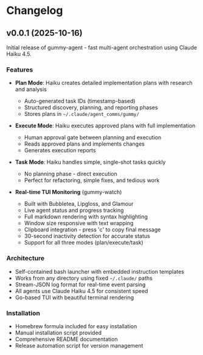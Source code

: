 # Changelog

## v0.0.1 (2025-10-16)

Initial release of gummy-agent - fast multi-agent orchestration using Claude Haiku 4.5.

### Features

- **Plan Mode**: Haiku creates detailed implementation plans with research and analysis
  - Auto-generated task IDs (timestamp-based)
  - Structured discovery, planning, and reporting phases
  - Stores plans in `~/.claude/agent_comms/gummy/`

- **Execute Mode**: Haiku executes approved plans with full implementation
  - Human approval gate between planning and execution
  - Reads approved plans and implements changes
  - Generates execution reports

- **Task Mode**: Haiku handles simple, single-shot tasks quickly
  - No planning phase - direct execution
  - Perfect for refactoring, simple fixes, and tedious work

- **Real-time TUI Monitoring** (gummy-watch)
  - Built with Bubbletea, Lipgloss, and Glamour
  - Live agent status and progress tracking
  - Full markdown rendering with syntax highlighting
  - Window size responsive with text wrapping
  - Clipboard integration - press 'c' to copy final message
  - 30-second inactivity detection for accurate status
  - Support for all three modes (plan/execute/task)

### Architecture

- Self-contained bash launcher with embedded instruction templates
- Works from any directory using fixed `~/.claude/` paths
- Stream-JSON log format for real-time event parsing
- All agents use Claude Haiku 4.5 for consistent speed
- Go-based TUI with beautiful terminal rendering

### Installation

- Homebrew formula included for easy installation
- Manual installation script provided
- Comprehensive README documentation
- Release automation script for version management
